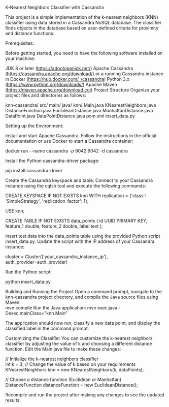 K-Nearest Neighbors Classifier with Cassandra  

This project is a simple implementation of the k-nearest neighbors (KNN) classifier using data stored in a Cassandra NoSQL database. The classifier finds objects in the database based on user-defined criteria for proximity and distance functions.

Prerequisites:

Before getting started, you need to have the following software installed on your machine:

JDK 8 or later (https://adoptopenjdk.net/)
Apache Cassandra (https://cassandra.apache.org/download/) or a running Cassandra instance in Docker (https://hub.docker.com/_/cassandra)
Python 3.x (https://www.python.org/downloads/)
Apache Maven (https://maven.apache.org/download.cgi)
Project Structure
Organize your project files and directories as follows:  

knn-cassandra/
src/
main/
java/
knn/
Main.java
KNearestNeighbors.java
DistanceFunction.java
EuclideanDistance.java
ManhattanDistance.java
DataPoint.java
DataPointDistance.java
pom.xml
insert_data.py

Setting up the Environment:  

Install and start Apache Cassandra. Follow the instructions in the official documentation or use Docker to start a Cassandra container:  

docker run --name cassandra -p 9042:9042 -d cassandra

Install the Python cassandra-driver package: 

pip install cassandra-driver

Create the Cassandra keyspace and table. Connect to your Cassandra instance using the cqlsh tool and execute the following commands:  

CREATE KEYSPACE IF NOT EXISTS knn WITH replication = {'class': 'SimpleStrategy', 'replication_factor': 1};

USE knn;

CREATE TABLE IF NOT EXISTS data_points (
id UUID PRIMARY KEY,
feature_1 double,
feature_2 double,
label text
);


Insert test data into the data_points table using the provided Python script insert_data.py. Update the script with the IP address of your Cassandra instance:  

cluster = Cluster(['your_cassandra_instance_ip'], auth_provider=auth_provider)

Run the Python script:  

python insert_data.py

Building and Running the Project
Open a command prompt, navigate to the knn-cassandra project directory, and compile the Java source files using Maven:  
mvn compile
Run the Java application:
mvn exec:java -Dexec.mainClass="knn.Main"

The application should now run, classify a new data point, and display the classified label in the command prompt.  

Customizing the Classifier
You can customize the k-nearest neighbors classifier by adjusting the value of k and choosing a different distance function. Edit the Main.java file to make these changes:  

// Initialize the k-nearest neighbors classifier  
int k = 3; // Change the value of k based on your requirements
KNearestNeighbors knn = new KNearestNeighbors(k, dataPoints);

// Choose a distance function (Euclidean or Manhattan)  
DistanceFunction distanceFunction = new EuclideanDistance();

Recompile and run the project after making any changes to see the updated results.
